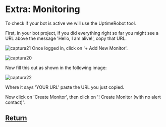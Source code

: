 # Extra: Monitoring

To check if your bot is active we will use the UptimeRobot tool.

First, in your bot project, if you did everything right so far you might see a URL above the message 'Hello, I am alive!', copy that URL.

![captura21](https://github.com/VictorFloresJuarez/Workshop-Bots-on-Discord/blob/main/Resources/captura21.png?raw=true)
Once logged in, click on '+ Add New Monitor'.

![captura20](https://github.com/VictorFloresJuarez/Workshop-Bots-on-Discord/blob/main/Resources/captura20.png?raw=true)

Now fill this out as shown in the following image:

![captura22](https://github.com/VictorFloresJuarez/Workshop-Bots-on-Discord/blob/main/Resources/captura22.png?raw=true)

Where it says 'YOUR URL' paste the URL you just copied.

Now click on 'Create Monitor', then click on '! Create Monitor (with no alert contact)'.

## [Return](https://github.com/VictorFloresJuarez/Workshop-Bots-on-Discord/blob/main/Sections/Creation%20process/%3EStep2%2B%2B%2B/Step5.md)
